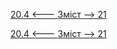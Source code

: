 [20.4 <--- ](20_4.md) [   Зміст   ](README.md) [--> 21](21.md)



[20.4 <--- ](20_4.md) [   Зміст   ](README.md) [--> 21](21.md)